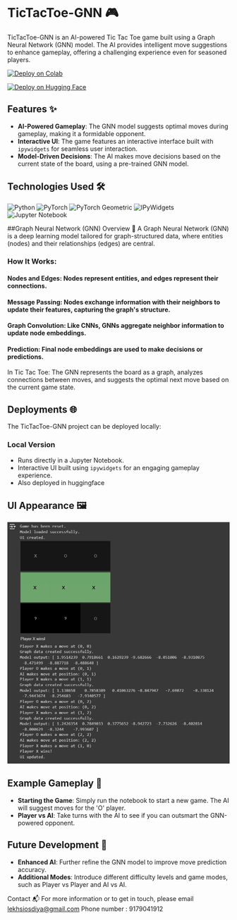 # TicTacToe-GNN 🎮

TicTacToe-GNN is an AI-powered Tic Tac Toe game built using a Graph Neural Network (GNN) model. The AI provides intelligent move suggestions to enhance gameplay, offering a challenging experience even for seasoned players.



[![Deploy on Colab](https://img.shields.io/badge/Deploy-Google_Colab-F9AB00?style=for-the-badge&logo=googlecolab&logoColor=white)](https://colab.research.google.com/drive/1YhllCzI6p3VS3NRTKqo6mkPvCgi_7HHA?usp=sharing)


[![Deploy on Hugging Face](https://img.shields.io/badge/Deploy-Hugging%20Face-ffd500?style=for-the-badge&logo=huggingface&logoColor=white)](https://huggingface.co/spaces/lekhsisodiya/GNNTicTacToe)


## Features ✨

- **AI-Powered Gameplay**: The GNN model suggests optimal moves during gameplay, making it a formidable opponent.
- **Interactive UI**: The game features an interactive interface built with `ipywidgets` for seamless user interaction.
- **Model-Driven Decisions**: The AI makes move decisions based on the current state of the board, using a pre-trained GNN model.

## Technologies Used 🛠️

![Python](https://img.shields.io/badge/Python-3776AB?style=for-the-badge&logo=python&logoColor=white)
![PyTorch](https://img.shields.io/badge/PyTorch-EE4C2C?style=for-the-badge&logo=pytorch&logoColor=white)
![PyTorch Geometric](https://img.shields.io/badge/PyTorch%20Geometric-3498DB?style=for-the-badge&logo=pyg&logoColor=white)
![IPyWidgets](https://img.shields.io/badge/IPyWidgets-000000?style=for-the-badge&logo=jupyter&logoColor=white)
![Jupyter Notebook](https://img.shields.io/badge/Jupyter%20Notebook-F37626?style=for-the-badge&logo=jupyter&logoColor=white)


##Graph Neural Network (GNN) Overview 🧠
A Graph Neural Network (GNN) is a deep learning model tailored for graph-structured data, where entities (nodes) and their relationships (edges) are central.

### How It Works:
#### Nodes and Edges: Nodes represent entities, and edges represent their connections.
#### Message Passing: Nodes exchange information with their neighbors to update their features, capturing the graph's structure.
#### Graph Convolution: Like CNNs, GNNs aggregate neighbor information to update node embeddings.
#### Prediction: Final node embeddings are used to make decisions or predictions.

In Tic Tac Toe:
The GNN represents the board as a graph, analyzes connections between moves, and suggests the optimal next move based on the current game state.

## Deployments 🌐

The TicTacToe-GNN project can be deployed locally:

### Local Version
- Runs directly in a Jupyter Notebook.
- Interactive UI built using `ipywidgets` for an engaging gameplay experience.
- Also deployed in huggingface

## UI Appearance 🖼️

![TicTacToe-GNN UI](https://github.com/lekh-ai/GNN-Based-Tic-Tac-Toe/blob/main/GNN%20TTT.png)

## Example Gameplay 🧪

- **Starting the Game**: Simply run the notebook to start a new game. The AI will suggest moves for the 'O' player.
- **Player vs AI**: Take turns with the AI to see if you can outsmart the GNN-powered opponent.

## Future Development 🚀

- **Enhanced AI**: Further refine the GNN model to improve move prediction accuracy.
- **Additional Modes**: Introduce different difficulty levels and game modes, such as Player vs Player and AI vs AI.

Contact 📬
For more information or to get in touch, please email lekhsiosdiya@gmail.com
Phone number : 9179041912
